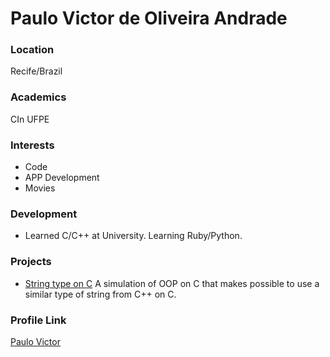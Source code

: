 # Paulo Victor de Oliveira Andrade

### Location

Recife/Brazil

### Academics

CIn UFPE

### Interests

- Code
- APP Development
- Movies

### Development

- Learned C/C++ at University. Learning Ruby/Python.

### Projects

- [String type on C](https://github.com/Pulho/String-type-on-C) A simulation of OOP on C that makes possible to use a similar type of string from C++ on C.

### Profile Link

[Paulo Victor](https://github.com/Pulho)